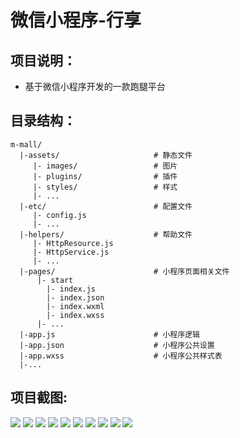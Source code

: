 # 微信小程序-行享

## 项目说明：

- 基于微信小程序开发的一款跑腿平台

## 目录结构：

```
m-mall/
  |-assets/                     # 静态文件
     |- images/                 # 图片
     |- plugins/                # 插件
     |- styles/                 # 样式
     |- ...
  |-etc/                        # 配置文件
     |- config.js
     |- ...
  |-helpers/                    # 帮助文件
     |- HttpResource.js
     |- HttpService.js
     |- ...
  |-pages/                      # 小程序页面相关文件
      |- start
        |- index.js
        |- index.json
        |- index.wxml
        |- index.wxss
      |- ...
  |-app.js                      # 小程序逻辑
  |-app.json                    # 小程序公共设置
  |-app.wxss                    # 小程序公共样式表
  |-...
```

## 项目截图:

<img src="./screenshorts/1.jpg" style="display:inline;">

<img src="./screenshorts/2.jpg" style="display:inline;">
 
<img src="./screenshorts/3.jpg" style="display:inline;">
<img src="./screenshorts/4.jpg" style="display:inline;">
<img src="./screenshorts/5.jpg" style="display:inline;">
<img src="./screenshorts/6.jpg" style="display:inline;">
<img src="./screenshorts/7.jpg" style="display:inline;">
<img src="./screenshorts/8.jpg" style="display:inline;">
<img src="./screenshorts/9.jpg" style="display:inline;">
<img src="./screenshorts/10.jpg" style="display:inline;">
  